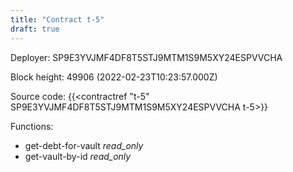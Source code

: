 ```yaml
---
title: "Contract t-5"
draft: true
---
```

Deployer: SP9E3YVJMF4DF8T5STJ9MTM1S9M5XY24ESPVVCHA


 



Block height: 49906 (2022-02-23T10:23:57.000Z)

Source code: {{<contractref "t-5" SP9E3YVJMF4DF8T5STJ9MTM1S9M5XY24ESPVVCHA t-5>}}

Functions:

* get-debt-for-vault _read_only_
* get-vault-by-id _read_only_
